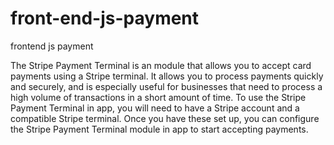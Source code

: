 # front-end-js-payment
frontend js payment

The Stripe Payment Terminal is an  module that allows you to accept card payments using a Stripe terminal. It allows you to process payments quickly and securely, and is especially useful for businesses that need to process a high volume of transactions in a short amount of time. To use the Stripe Payment Terminal in app, you will need to have a Stripe account and a compatible Stripe terminal. Once you have these set up, you can configure the Stripe Payment Terminal module in app to start accepting payments.
